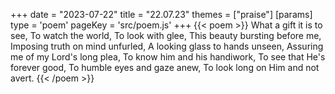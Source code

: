 +++
date = "2023-07-22"
title = "22.07.23"
themes = ["praise"]
[params]
  type = 'poem'
  pageKey = 'src/poem.js'
+++
{{< poem >}}
What a gift it is to see,
To watch the world,
To look with glee,
This beauty bursting before me,
Imposing truth on mind unfurled,
A looking glass to hands unseen,
Assuring me of my Lord's long plea,
To know him and his handiwork,
To see that He's forever good,
To humble eyes and gaze anew,
To look long on Him and not avert.
{{< /poem >}}
